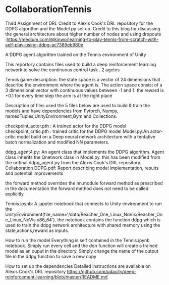 # CollaborationTennis
Third Assignment of DRL
Credit to Alexis Cook's DRL repository for the DDPG algorithm and the Model.py set up.
Credit to this blog for discussing the general architecture about higher number of nodes and using dropouts :https://medium.com/@kinwo/learning-to-play-tennis-from-scratch-with-self-play-using-ddpg-ac7389eb980e


A DDPG agent algorithm trained on the Tennis environment of Unity

This reportory contains files used to build a deep reinforcement learning network to solve the continuous control task . 2 agetns

Tennis game description: the state space is a vector of 24 dimensions that describe the environment where the agent is. The action space consist of a 3 dimensional vector with continuous values between -1 and 1. the reward is +0.1 for every time step the arm is at the right place

Description of files used
the 5 files below are used to build & train the models and have dependencies from Pytorch, Numpy, namedTuples,UnityEnvironment,Gym and Collections.

checkpoint_actor.pth : A trained actor for the DDPG model 
checkpoint_critic.pth :  trained critic for the DDPG model
Model.py:An actor-critic model build on a Deep neural network architecture with a tentative batch normalization and modified NN parameters. 

ddpg_agent4.py: An agent class that implements the DDPG algorithm. Agent class inherits the Qnetwork class in Model.py. this has been modified from the orifinal ddpg_agent.py from the Alexis Cook's DRL repository. 
Collaboration DDPG.pdf: Report describing model implementation, results and potential improvements

the forward method overrides the nn.module forward method as prescribed in the documentation the forward method does not need to be called explicitly

Tennis.ipynb: A jupyter notebook that connects to Unity environment to run the UnityEnvironment(file_name='/data/Reacher_One_Linux_NoVis/Reacher_One_Linux_NoVis.x86_64'). the notebook contains the function ddpg which is used to train the ddpg network architecture with shared memory using the state,actions,reward as inputs. 

How to run the model
Everything is self contained in the Tennis.ipynb notebook. Simply run every cell and the dqn function will create a trained model as an ouput in the directory. Simply change the name of the output file in the ddpg function to save a new copy

How to set up the dependencies Detailed instructions are available on Alexis Cook's DRL repository https://github.com/udacity/deep-reinforcement-learning/blob/master/README.md
